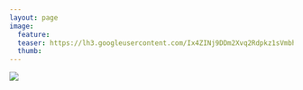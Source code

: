 ```yaml
---
layout: page
image:
  feature:
  teaser: https://lh3.googleusercontent.com/Ix4ZINj9DDm2Xvq2Rdpkz1sVmbhVK2WliXFqLNd2ZYA=w245-h163-no
  thumb:
---
```


![](https://lh3.googleusercontent.com/CcRgYxq-tPNvVMIvEUYKizPFir7LIlBIoWhW9LJ5CxI=w800)
